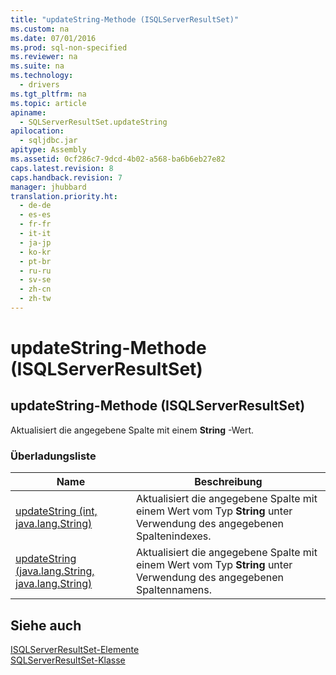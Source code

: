 ```yaml
---
title: "updateString-Methode (ISQLServerResultSet)"
ms.custom: na
ms.date: 07/01/2016
ms.prod: sql-non-specified
ms.reviewer: na
ms.suite: na
ms.technology: 
  - drivers
ms.tgt_pltfrm: na
ms.topic: article
apiname: 
  - SQLServerResultSet.updateString
apilocation: 
  - sqljdbc.jar
apitype: Assembly
ms.assetid: 0cf286c7-9dcd-4b02-a568-ba6b6eb27e82
caps.latest.revision: 8
caps.handback.revision: 7
manager: jhubbard
translation.priority.ht: 
  - de-de
  - es-es
  - fr-fr
  - it-it
  - ja-jp
  - ko-kr
  - pt-br
  - ru-ru
  - sv-se
  - zh-cn
  - zh-tw
---
```

# updateString-Methode (ISQLServerResultSet)
    
## updateString\-Methode \(ISQLServerResultSet\)  
 Aktualisiert die angegebene Spalte mit einem  **String** \-Wert.  
  
### Überladungsliste  
  
|Name|Beschreibung|  
|----------|------------------|  
|[updateString \(int, java.lang.String\)](../content/updateString-Method--int--java.lang.String-.md)|Aktualisiert die angegebene Spalte mit einem Wert vom Typ **String** unter Verwendung des angegebenen Spaltenindexes.|  
|[updateString \(java.lang.String, java.lang.String\)](../content/updateString-Method--java.lang.String--java.lang.String-.md)|Aktualisiert die angegebene Spalte mit einem Wert vom Typ **String** unter Verwendung des angegebenen Spaltennamens.|  
  
## Siehe auch  
 [ISQLServerResultSet-Elemente](../content/SQLServerResultSet-Members.md)   
 [SQLServerResultSet-Klasse](../content/SQLServerResultSet-Class.md)  
  
  